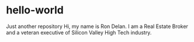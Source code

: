 # hello-world
Just another repository
Hi, my name is Ron Delan. I am a Real Estate Broker and a veteran executive of Silicon Valley High Tech industry.
